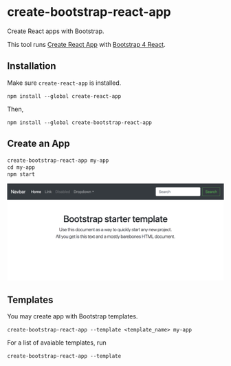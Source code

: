 # create-bootstrap-react-app

Create React apps with Bootstrap.

This tool runs [Create React App](https://github.com/facebook/create-react-app) with [Bootstrap 4 React](https://github.com/richardzcode/bootstrap-4-react).

## Installation

Make sure `create-react-app` is installed.

```
npm install --global create-react-app
```

Then,

```
npm install --global create-bootstrap-react-app
```

## Create an App

```
create-bootstrap-react-app my-app
cd my-app
npm start
```

![Bootstrap starter template](bootstrap-starter.png)

## Templates

You may create app with Bootstrap templates.

```
create-bootstrap-react-app --template <template_name> my-app
```

For a list of avaiable templates, run
```
create-bootstrap-react-app --template
```
